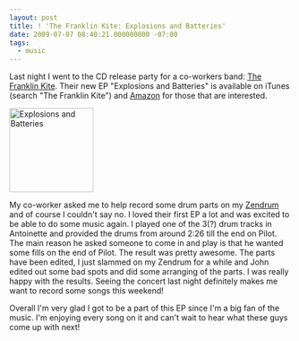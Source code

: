 ```yaml
---
layout: post
title: ! 'The Franklin Kite: Explosions and Batteries'
date: 2009-07-07 08:40:21.000000000 -07:00
tags:
  - music
---
```

Last night I went to the CD release party for a co-workers band: <a href="http://www.franklinkite.com/">The Franklin Kite</a>. Their new EP "Explosions and Batteries" is available on iTunes (search "The Franklin Kite") and <a href="http://www.amazon.com/Explosions-Batteries/dp/B002DEUEWA/ref=sr_f3_1?ie=UTF8&s=dmusic&qid=1245720319&sr=103-1">Amazon</a> for those that are interested.

<a href="http://blog.kelsin.net/wp-content/uploads/2009/07/Explosions-and-Batteries.jpg"><img src="http://blog.kelsin.net/wp-content/uploads/2009/07/Explosions-and-Batteries-150x150.jpg" alt="Explosions and Batteries" title="Explosions and Batteries" width="150" height="150" class="aligncenter size-thumbnail wp-image-200" /></a>

My co-worker asked me to help record some drum parts on my <a href="http://zendrum.com/">Zendrum</a> and of course I couldn't say no. I loved their first EP a lot and was excited to be able to do some music again. I played one of the 3(?) drum tracks in Antoinette and provided the drums from around 2:26 till the end on Pilot. The main reason he asked someone to come in and play is that he wanted some fills on the end of Pilot. The result was pretty awesome. The parts have been edited, I just slammed on my Zendrum for a while and John edited out some bad spots and did some arranging of the parts. I was really happy with the results. Seeing the concert last night definitely makes me want to record some songs this weekend!

Overall I'm very glad I got to be a part of this EP since I'm a big fan of the music. I'm enjoying every song on it and can't wait to hear what these guys come up with next!
